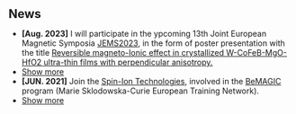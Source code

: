 <h1 id="news"></h1>

<h2 style="margin: 30px 0px 10px;">News</h2>

<ul>
<li><strong>[Aug. 2023]</strong> I will participate in the ypcoming 13th Joint European Magnetic Symposia <a href="https://www.jems2023.es/">JEMS2023</a>, in the form of poster presentation with the title <span style="color:#e74d3c"><a href="./assets/files/JEMS2023_Song.pdf">Reversible magneto-Ionic effect in crystallized W-CoFeB-MgO-HfO2 ultra-thin films with perpendicular anisotropy.</a></span></li>
<li> <a href="javascript:toggle_vis('newsmore')">Show more</a> </li>
<li><strong>[JUN. 2021]</strong> Join the <a href="https://www.spin-ion.com/">Spin-Ion Technologies</a>, involved in the <a href="https://bemagic-etn.eu/">BeMAGIC</a> program (Marie Sklodowska-Curie European Training Network).</li>
<li> <a href="javascript:toggle_vis('newsmore')">Show more</a> </li>
<div id="newsmore" style="display:none"> 
</div>
</ul>
